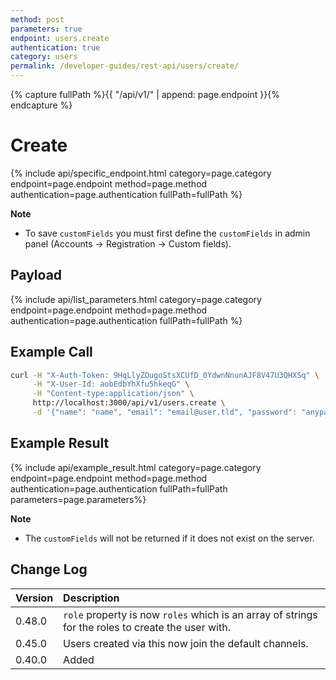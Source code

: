 ```yaml
---
method: post
parameters: true
endpoint: users.create
authentication: true
category: users
permalink: /developer-guides/rest-api/users/create/
---
```


{% capture fullPath %}{{ "/api/v1/" | append: page.endpoint }}{% endcapture %}

# Create

{% include api/specific_endpoint.html category=page.category endpoint=page.endpoint method=page.method authentication=page.authentication fullPath=fullPath %}

**Note**

- To save `customFields` you must first define the `customFields` in admin panel (Accounts -> Registration -> Custom fields).

## Payload

{% include api/list_parameters.html category=page.category endpoint=page.endpoint method=page.method authentication=page.authentication fullPath=fullPath %}

## Example Call

```bash
curl -H "X-Auth-Token: 9HqLlyZOugoStsXCUfD_0YdwnNnunAJF8V47U3QHXSq" \
     -H "X-User-Id: aobEdbYhXfu5hkeqG" \
     -H "Content-type:application/json" \
     http://localhost:3000/api/v1/users.create \
     -d '{"name": "name", "email": "email@user.tld", "password": "anypassyouwant", "username": "uniqueusername"}'
```

## Example Result

{% include api/example_result.html category=page.category endpoint=page.endpoint method=page.method authentication=page.authentication fullPath=fullPath parameters=page.parameters%}

**Note**

- The `customFields` will not be returned if it does not exist on the server.

## Change Log

| Version | Description |
| :--- | :--- |
| 0.48.0 | `role` property is now `roles` which is an array of strings for the roles to create the user with. |
| 0.45.0 | Users created via this now join the default channels. |
| 0.40.0 | Added |
